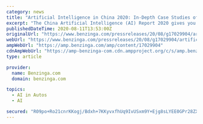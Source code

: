 ```yaml
---
category: news
title: "Artificial Intelligence in China 2020: In-Depth Case Studies of Applied AI Across 8 Industries"
excerpt: "The China Artificial Intelligence (AI) Report 2020 gives you exclusive first-hand insights and data-driven analysis into the latest industry developments, including An up-to-date and comprehensive ..."
publishedDateTime: 2020-08-11T13:53:00Z
originalUrl: "https://www.benzinga.com/pressreleases/20/08/g17029904/artificial-intelligence-in-china-2020-in-depth-case-studies-of-applied-ai-across-8-industries"
webUrl: "https://www.benzinga.com/pressreleases/20/08/g17029904/artificial-intelligence-in-china-2020-in-depth-case-studies-of-applied-ai-across-8-industries"
ampWebUrl: "https://amp.benzinga.com/amp/content/17029904"
cdnAmpWebUrl: "https://amp-benzinga-com.cdn.ampproject.org/c/s/amp.benzinga.com/amp/content/17029904"
type: article

provider:
  name: Benzinga.com
  domain: benzinga.com

topics:
  - AI in Autos
  - AI

secured: "R09po+Ro21cnrKKogj/Bdxh+7KKyvxfhUq9IvUSxm9Y+Ejg8sLYEE0GPr28ZXLT+0Fdo/+Xk9P9M1+x8gCC8O/7svtNZei9aOMa9pWlQ7CvFdKrCSDxCGsLLnIAbVO3eDlwlCg6mRZd2iUe2/J15OUg1gFz4OWobh2dhpn2gm1F/8YSRr069MABsNFQiGy1EEOJrXgh3YKPCH6EBUjUdkTNDD4Ewa1FSL97M4R7r9ONMG0UI0hvk4tMh4Lc2NIsuh0IgaaJuWtxzaJtKqmD4s26Dh3TDSy26L4hfTcx+nAWUZ1CesJw3DA8pNaqnMoqg1dLINvOj3feHxFhA9clcMw==;O/E7/1kENjFhZyXv4iYlGA=="
---
```



